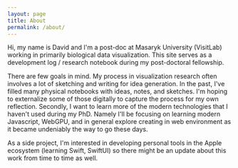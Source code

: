 ```yaml
---
layout: page
title: About
permalink: /about/
---
```


Hi, my name is David and I'm a post-doc at Masaryk University (VisitLab) working in primarily biological data visualization. This site serves as a development log / research notebook during my post-doctoral fellowship. 

There are few goals in mind. My process in visualization research often involves a lot of sketching and writing for idea generation. In the past, I've filled many physical notebooks with ideas, notes, and sketches. I'm hoping to externalize some of those digitally to capture the process for my own reflection.
Secondly, I want to learn more of the modern technologies that I haven't used during my PhD. Namely I'll be focusing on learning modern Javascript, WebGPU, and in general explore creating in web environment as it became undeniably the way to go these days. 

As a side project, I'm interested in developing personal tools in the Apple ecosystem (learning Swift, SwiftUI) so there might be an update about this work from time to time as well.
